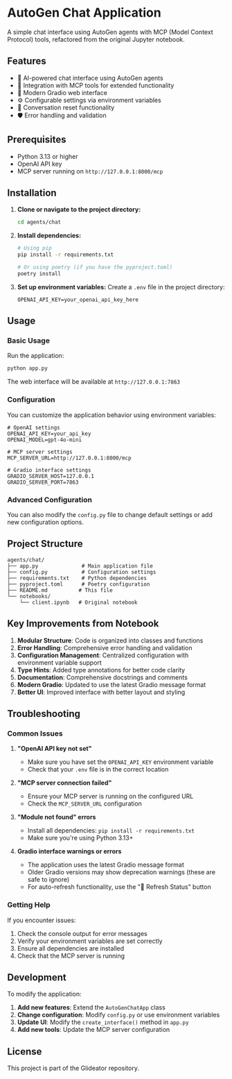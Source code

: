 # AutoGen Chat Application

A simple chat interface using AutoGen agents with MCP (Model Context Protocol) tools, refactored from the original Jupyter notebook.

## Features

- 🤖 AI-powered chat interface using AutoGen agents
- 🔧 Integration with MCP tools for extended functionality
- 🎨 Modern Gradio web interface
- ⚙️ Configurable settings via environment variables
- 🔄 Conversation reset functionality
- 🛡️ Error handling and validation

## Prerequisites

- Python 3.13 or higher
- OpenAI API key
- MCP server running on `http://127.0.0.1:8000/mcp`

## Installation

1. **Clone or navigate to the project directory:**
   ```bash
   cd agents/chat
   ```

2. **Install dependencies:**
   ```bash
   # Using pip
   pip install -r requirements.txt
   
   # Or using poetry (if you have the pyproject.toml)
   poetry install
   ```

3. **Set up environment variables:**
   Create a `.env` file in the project directory:
   ```env
   OPENAI_API_KEY=your_openai_api_key_here
   ```

## Usage

### Basic Usage

Run the application:
```bash
python app.py
```

The web interface will be available at `http://127.0.0.1:7863`

### Configuration

You can customize the application behavior using environment variables:

```env
# OpenAI settings
OPENAI_API_KEY=your_api_key
OPENAI_MODEL=gpt-4o-mini

# MCP server settings
MCP_SERVER_URL=http://127.0.0.1:8000/mcp

# Gradio interface settings
GRADIO_SERVER_HOST=127.0.0.1
GRADIO_SERVER_PORT=7863
```

### Advanced Configuration

You can also modify the `config.py` file to change default settings or add new configuration options.

## Project Structure

```
agents/chat/
├── app.py              # Main application file
├── config.py           # Configuration settings
├── requirements.txt    # Python dependencies
├── pyproject.toml      # Poetry configuration
├── README.md          # This file
└── notebooks/
    └── client.ipynb   # Original notebook
```

## Key Improvements from Notebook

1. **Modular Structure**: Code is organized into classes and functions
2. **Error Handling**: Comprehensive error handling and validation
3. **Configuration Management**: Centralized configuration with environment variable support
4. **Type Hints**: Added type annotations for better code clarity
5. **Documentation**: Comprehensive docstrings and comments
6. **Modern Gradio**: Updated to use the latest Gradio message format
7. **Better UI**: Improved interface with better layout and styling

## Troubleshooting

### Common Issues

1. **"OpenAI API key not set"**
   - Make sure you have set the `OPENAI_API_KEY` environment variable
   - Check that your `.env` file is in the correct location

2. **"MCP server connection failed"**
   - Ensure your MCP server is running on the configured URL
   - Check the `MCP_SERVER_URL` configuration

3. **"Module not found" errors**
   - Install all dependencies: `pip install -r requirements.txt`
   - Make sure you're using Python 3.13+

4. **Gradio interface warnings or errors**
   - The application uses the latest Gradio message format
   - Older Gradio versions may show deprecation warnings (these are safe to ignore)
   - For auto-refresh functionality, use the "🔄 Refresh Status" button

### Getting Help

If you encounter issues:
1. Check the console output for error messages
2. Verify your environment variables are set correctly
3. Ensure all dependencies are installed
4. Check that the MCP server is running

## Development

To modify the application:

1. **Add new features**: Extend the `AutoGenChatApp` class
2. **Change configuration**: Modify `config.py` or use environment variables
3. **Update UI**: Modify the `create_interface()` method in `app.py`
4. **Add new tools**: Update the MCP server configuration

## License

This project is part of the Glideator repository.

